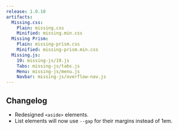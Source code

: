 ```yaml
---
release: 1.0.10
artifacts:
  Missing.css:
    Plain: missing.css
    Minified: missing.min.css
  Missing Prism:
    Plain: missing-prism.css
    Minified: missing-prism.min.css
  Missing.js:
    19: missing-js/19.js
    Tabs: missing-js/tabs.js
    Menu: missing-js/menu.js
    Navbar: missing-js/overflow-nav.js
---
```



## Changelog

 - Redesigned `<aside>` elements.
 - List elements will now use `--gap` for their margins instead of 1em.
